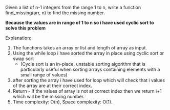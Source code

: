 Given a list of n-1 integers from the range 1 to n, write a function find_missing(arr, n) to find the missing number.

**Because the values are in range of 1 to n so i have used cyclic sort to solve this problem**

Explanation:
1. The functions takes an array or list and length of array as input.
2. Using the while loop i have sorted the array in place using cyclic sort or swap sort
   * (Cycle sort is an in-place, unstable sorting algorithm that is particularly useful when sorting arrays containing elements with a small range of values)
3. after  sorting the array i have used for loop which will check that i values of the array are at their correct index.
4. Return - If the values of array is not at correct index then we return i+1 which will be the missing number. 
5. Time complexity: O(n), Space complexity: O(1).
